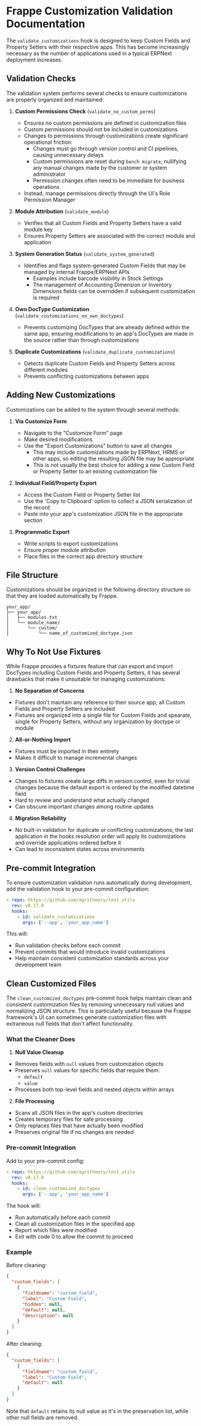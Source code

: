 # Frappe Customization Validation Documentation

The `validate_customizations` hook is designed to keep Custom Fields and Property Setters with their respective apps. This has become increasingly necessary as the number of applications used in a typical ERPNext deployment increases.

## Validation Checks

The validation system performs several checks to ensure customizations are properly organized and maintained:

1. **Custom Permissions Check** (`validate_no_custom_perms`)
	- Ensures no custom permissions are defined in customization files
	- Custom permissions should not be included in customizations
	- Changes to permissions through customizations create significant operational friction:
		* Changes must go through version control and CI pipelines, causing unnecessary delays
		* Custom permissions are reset during `bench migrate`, nullifying any manual changes made by the customer or system administrator
		* Permission changes often need to be immediate for business operations
	- Instead, manage permissions directly through the UI's Role Permission Manager

2. **Module Attribution** (`validate_module`)
	- Verifies that all Custom Fields and Property Setters have a valid module key
	- Ensures Property Setters are associated with the correct module and application

3. **System Generation Status** (`validate_system_generated`)
	- Identifies and flags system-generated Custom Fields that may be managed by internal Frappe/ERPNext APIs
		- Examples include barcode visibility in Stock Settings
		- The management of Accounting Dimension or Inventory Dimensions fields can be overridden if subsequent customization is required 

4. **Own DocType Customization** (`validate_customizations_on_own_doctypes`)
	- Prevents customizing DocTypes that are already defined within the same app, ensuring modifications to an app's DocTypes are made in the source rather than through customizations

5. **Duplicate Customizations** (`validate_duplicate_customizations`)
	- Detects duplicate Custom Fields  and Property Setters across different modules
	- Prevents conflicting customizations between apps

## Adding New Customizations

Customizations can be added to the system through several methods:

1. **Via Customize Form**
	- Navigate to the "Customize Form" page
	- Make desired modifications
	- Use the "Export Customizations" button to save all changes
		- This may include customizations made by ERPNext, HRMS or other apps, so editing the resulting JSON file may be appropriate
		- This is not usually the best choice for adding a new Custom Field or Property Setter to an existing customization file

2. **Individual Field/Property Export**
	- Access the Custom Field or Property Setter list
	- Use the 'Copy to Clipboard' option to collect a JSON serialization of the record
	- Paste into your app's customization JSON file in the appropriate section

3. **Programmatic Export**
	- Write scripts to export customizations
	- Ensure proper module attribution
	- Place files in the correct app directory structure

## File Structure

Customizations should be organized in the following directory structure so that they are loaded automatically by Frappe.
```
your_app/
├── your_app/
│   ├── modules.txt
│   └── module_name/
│       └── custom/
│           └── name_of_customized_doctype.json
```

## Why To Not Use Fixtures

While Frappe provides a fixtures feature that can export and import DocTypes including Custom Fields and Property Setters, it has several drawbacks that make it unsuitable for managing customizations:

1. **No Separation of Concerns**
  - Fixtures don't maintain any reference to their source app; all Custom Fields and Property Setters are included
  - Fixtures are organized into a single file for Custom Fields and spearate, single for Property Setters, without any organization by doctype or module

2. **All-or-Nothing Import**
  - Fixtures must be imported in their entirety
  - Makes it difficult to manage incremental changes

3. **Version Control Challenges**
  - Changes to fixtures create large diffs in version control, even for trivial changes because the default export is ordered by the modified datetime field
  - Hard to review and understand what actually changed
  - Can obscure important changes among routine updates

4. **Migration Reliability**
  - No built-in validation for duplicate or conflicting customizations; the last application in the hooks resolution order will apply its customizations and override applications ordered before it
  - Can lead to inconsistent states across environments

## Pre-commit Integration

To ensure customization validation runs automatically during development, add the validation hook to your pre-commit configuration:

```yaml
- repo: https://github.com/agritheory/test_utils
  rev: v0.17.0
  hooks:
    - id: validate_customizations
      args: ['--app', 'your_app_name']
```

This will:
  - Run validation checks before each commit
  - Prevent commits that would introduce invalid customizations
  - Help maintain consistent customization standards across your development team

## Clean Customized Files

The `clean_customized_doctypes` pre-commit hook helps maintain clean and consistent customization files by removing unnecessary null values and normalizing JSON structure. This is particularly useful because the Frappe framework's UI can sometimes generate customization files with extraneous null fields that don't affect functionality.

### What the Cleaner Does

1. **Null Value Cleanup**
  - Removes fields with `null` values from customization objects
  - Preserves `null` values for specific fields that require them:
    * `default`
    * `value`
  - Processes both top-level fields and nested objects within arrays

2. **File Processing**
  - Scans all JSON files in the app's custom directories
  - Creates temporary files for safe processing
  - Only replaces files that have actually been modified
  - Preserves original file if no changes are needed


### Pre-commit Integration

Add to your pre-commit config:
```yaml
- repo: https://github.com/agritheory/test_utils
  rev: v0.17.0
  hooks:
    - id: clean_customized_doctypes
      args: ['--app', 'your_app_name']
```

The hook will:
  - Run automatically before each commit
  - Clean all customization files in the specified app
  - Report which files were modified
  - Exit with code 0 to allow the commit to proceed

### Example

Before cleaning:
```json
{
  "custom_fields": [
    {
      "fieldname": "custom_field",
      "label": "Custom Field",
      "hidden": null,
      "default": null,
      "description": null
    }
  ]
}
```

After cleaning:
```json
{
  "custom_fields": [
    {
      "fieldname": "custom_field",
      "label": "Custom Field",
      "default": null
    }
  ]
}
```

Note that `default` retains its null value as it's in the preservation list, while other null fields are removed.
